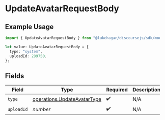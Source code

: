 # UpdateAvatarRequestBody

## Example Usage

```typescript
import { UpdateAvatarRequestBody } from "@lukehagar/discoursejs/sdk/models/operations";

let value: UpdateAvatarRequestBody = {
  type: "system",
  uploadId: 209750,
};
```

## Fields

| Field                                                                             | Type                                                                              | Required                                                                          | Description                                                                       |
| --------------------------------------------------------------------------------- | --------------------------------------------------------------------------------- | --------------------------------------------------------------------------------- | --------------------------------------------------------------------------------- |
| `type`                                                                            | [operations.UpdateAvatarType](../../../sdk/models/operations/updateavatartype.md) | :heavy_check_mark:                                                                | N/A                                                                               |
| `uploadId`                                                                        | *number*                                                                          | :heavy_check_mark:                                                                | N/A                                                                               |